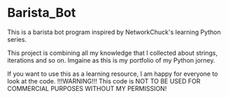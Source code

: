 # Barista_Bot

This is a barista bot program inspired by NetworkChuck's learning Python series. 

This project is combining all my knowledge that I collected about strings, iterations and so on. Imgaine as this is my portfolio of my Python jorney.

If you want to use this as a learning resource, I am happy for everyone to look at the code. 
!!!WARNING!!!
This code is NOT TO BE USED FOR COMMERCIAL PURPOSES WITHOUT MY PERMISSION!
